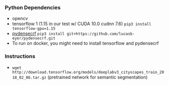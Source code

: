 ### Python Dependencies
* opencv
* tensorflow 1 (1.15 in our test w/ CUDA 10.0 cudnn 7.6) `pip3 install tensorflow-gpu=1.15`
* [pydensecrf](https://github.com/lucasb-eyer/pydensecrf) `pip3 install git+https://github.com/lucasb-eyer/pydensecrf.git`
* To run on docker, you might need to install tensorflow and pydensecrf

### Instructions
- `wget http://download.tensorflow.org/models/deeplabv3_cityscapes_train_2018_02_06.tar.gz` (pretrained network for semantic segmentation)



 
